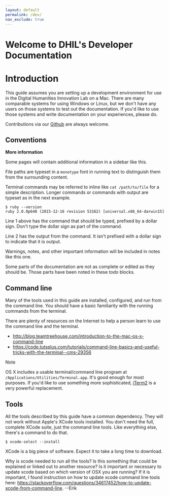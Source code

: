 ```yaml
---
layout: default
permalink: /dev/
nav_exclude: true
---
```


# Welcome to DHIL's Developer Documentation

# Introduction

This guide assumes you are setting up a development environment for use
in the Digital Humanities Innovation Lab on a Mac. There are many
comparable systems for using Windows or Linux, but we don't have any
users on those systems to test out the documentation. If you'd like to
use those systems and write documentation on your experiences, please
do.

Contributions via our [Github](https://github.com/sfu-dhil) are always
welcome.

## Conventions

<div class="sidebar">

**More information**

Some pages will contain additional information in a sidebar like this.

</div>

File paths are typeset in a `monotype` font in running text to
distinguish them from the surrounding content.

Terminal commands may be referred to inline like `cat /path/to/file` for
a simple description. Longer commands or commands with output are
typeset as in the next example.

``` console
$ ruby --version
ruby 2.0.0p648 (2015-12-16 revision 53162) [universal.x86_64-darwin15]
```

Line 1 above has the command that should be typed, prefixed by a dollar
sign. Don't type the dollar sign as part of the command.

Line 2 has the output from the command. It isn't prefixed with a dollar
sign to indicate that it is output.

<div class="note">

Warnings, notes, and other important information will be included in
notes like this one.

</div>

<div class="todo">

Some parts of the documentation are not as complete or edited as they
should be. Those parts have been noted in these *todo* blocks.

</div>

## Command line

Many of the tools used in this guide are installed, configured, and run
from the command line. You should have a basic familiarity with the
running commands from the terminal.

There are plenty of resources on the Internet to help a person learn to
use the command line and the terminal.

-   <http://blog.teamtreehouse.com/introduction-to-the-mac-os-x-command-line>
-   <https://code.tutsplus.com/tutorials/command-line-basics-and-useful-tricks-with-the-terminal--cms-29356>

<div class="note">

<div class="title">

Note

</div>

OS X includes a usable terminal/command line program at
`/Applications/Utilities/Terminal.app`. It's good enough for most
purposes. If you'd like to use something more sophisticated,
[iTerm2](https://www.iterm2.com/) is a very powerful replacement.

</div>

## Tools

All the tools described by this guide have a common dependency. They
will not work without Apple's XCode tools installed. You don't need the
full, complete XCode suite, just the command line tools. Like everything
else, there's a command to do that.

``` console
$ xcode-select --install
```

XCode is a big piece of software. Expect it to take a long time to
download.

<div class="todo">

Why is xcode needed to run all the tools? Is this something that could
be explained or linked out to another resource? Is it important or
necessary to update xcode based on which version of OSX you are running?
If it is important, I found instruction on how to update xcode command
line tools here:
<https://stackoverflow.com/questions/34617452/how-to-update-xcode-from-command-line>.
--Erik

</div>